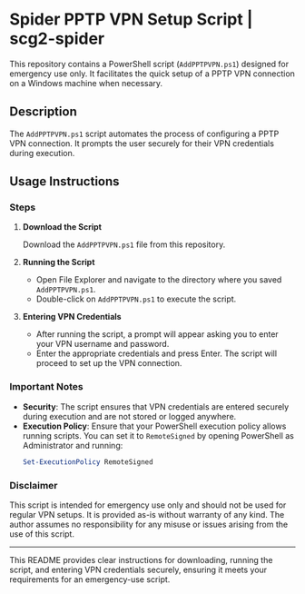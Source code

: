 
# Spider PPTP VPN Setup Script | scg2-spider

This repository contains a PowerShell script (`AddPPTPVPN.ps1`) designed for emergency use only. It facilitates the quick setup of a PPTP VPN connection on a Windows machine when necessary.

## Description

The `AddPPTPVPN.ps1` script automates the process of configuring a PPTP VPN connection. It prompts the user securely for their VPN credentials during execution.

## Usage Instructions

### Steps

1. **Download the Script**

   Download the `AddPPTPVPN.ps1` file from this repository.

2. **Running the Script**

   - Open File Explorer and navigate to the directory where you saved `AddPPTPVPN.ps1`.
   - Double-click on `AddPPTPVPN.ps1` to execute the script.

3. **Entering VPN Credentials**

   - After running the script, a prompt will appear asking you to enter your VPN username and password.
   - Enter the appropriate credentials and press Enter. The script will proceed to set up the VPN connection.

### Important Notes

- **Security**: The script ensures that VPN credentials are entered securely during execution and are not stored or logged anywhere.
- **Execution Policy**: Ensure that your PowerShell execution policy allows running scripts. You can set it to `RemoteSigned` by opening PowerShell as Administrator and running:
  ```powershell
  Set-ExecutionPolicy RemoteSigned
  ```

### Disclaimer

This script is intended for emergency use only and should not be used for regular VPN setups. It is provided as-is without warranty of any kind. The author assumes no responsibility for any misuse or issues arising from the use of this script.

---

This README provides clear instructions for downloading, running the script, and entering VPN credentials securely, ensuring it meets your requirements for an emergency-use script.
